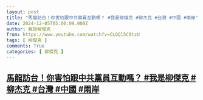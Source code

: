 ```yaml
---
layout: post
title: "馬龍訪台！你害怕跟中共黨員互動嗎？ #我是柳傑克 #柳杰克 #台灣 #中國 #兩岸"
date: 2024-12-05T05:00:09.000Z
author: 我是柳傑克
from: https://www.youtube.com/watch?v=CLQQl5C9tzU
tags: [ 柳傑克 ]
comments: True
categories: [ 柳傑克 ]
---
```

<!--1733374809000-->
[馬龍訪台！你害怕跟中共黨員互動嗎？ #我是柳傑克 #柳杰克 #台灣 #中國 #兩岸](https://www.youtube.com/watch?v=CLQQl5C9tzU)
------

<div>

</div>
